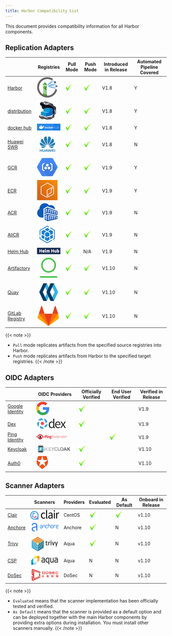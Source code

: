 ```yaml
---
title: Harbor Compatibility List
---
```


This document provides compatibility information for all Harbor components.

## Replication Adapters

|     | Registries       | Pull Mode | Push Mode | Introduced in Release | Automated Pipeline Covered |
|-----|------------------|-----------|-----------|-----------------------|---------------------------|
| [Harbor](https://goharbor.io/)|  ![Harbor](../../img/replication-adapters/harbor-logo.png)|![Y](../../img/replication-adapters/right.png)|![Y](../../img/replication-adapters/right.png)| V1.8 | Y |
| [distribution](https://github.com/docker/distribution) | ![distribution](../../img/replication-adapters/distribution.png)|![Y](../../img/replication-adapters/right.png)|![Y](../../img/replication-adapters/right.png)| V1.8 | Y |
| [docker hub](https://hub.docker.com/) | ![docker hub](../../img/replication-adapters/docker-hub.png)|![Y](../../img/replication-adapters/right.png)|![Y](../../img/replication-adapters/right.png)| V1.8 | Y |
| [Huawei SWR](https://www.huaweicloud.com/en-us/product/swr.html) | ![Huawei SWR](../../img/replication-adapters/hw.png)|![Y](../../img/replication-adapters/right.png)|![Y](../../img/replication-adapters/right.png)| V1.8 | N |
| [GCR](https://cloud.google.com/container-registry/) | ![GCR](../../img/replication-adapters/gcr.png)|![Y](../../img/replication-adapters/right.png)|![Y](../../img/replication-adapters/right.png)| V1.9 | Y |
| [ECR](https://aws.amazon.com/ecr/) | ![ECR](../../img/replication-adapters/ecr.png)|![Y](../../img/replication-adapters/right.png)|![Y](../../img/replication-adapters/right.png)| V1.9 | Y |
| [ACR](https://azure.microsoft.com/en-us/services/container-registry/) | ![ACR](../../img/replication-adapters/acr.png)|![Y](../../img/replication-adapters/right.png)|![Y](../../img/replication-adapters/right.png)| V1.9 | N |
| [AliCR](https://www.alibabacloud.com/product/container-registry) | ![AliCR](../../img/replication-adapters/ali-cr.png)|![Y](../../img/replication-adapters/right.png)|![Y](../../img/replication-adapters/right.png)| V1.9 | N |
| [Helm Hub](https://hub.helm.sh/) | ![Helm Hub](../../img/replication-adapters/helm-hub.png)|![Y](../../img/replication-adapters/right.png)| N/A | V1.9 | N |
| [Artifactory](https://jfrog.com/artifactory/) | ![Artifactory](../../img/replication-adapters/artifactory.png)|![Y](../../img/replication-adapters/right.png)| ![Y](../../img/replication-adapters/right.png) | V1.10 | N |
| [Quay](https://github.com/quay/quay) | ![Quay](../../img/replication-adapters/quay.png)|![Y](../../img/replication-adapters/right.png)| ![Y](../../img/replication-adapters/right.png) | V1.10 | N |
| [GitLab Registry](https://docs.gitlab.com/ee/user/packages/container_registry/) | ![GitLab Registry](../../img/replication-adapters/gitlab.png)|![Y](../../img/replication-adapters/right.png)| ![Y](../../img/replication-adapters/right.png) | V1.10 | N |

{{< note >}}
* `Pull` mode replicates artifacts from the specified source registries into Harbor. 
* `Push` mode replicates artifacts from Harbor to the specified target registries.
{{< /note >}}

## OIDC Adapters

|   |  OIDC Providers | Officially Verified | End User Verified   | Verified in Release |
|---|-----------------|---------------------|---------------------|-----------------------|
| [Google Identity](https://developers.google.com/identity/protocols/OpenIDConnect) | ![google identity](../../img/OIDC/google-identity.png)| ![Y](../../img/replication-adapters/right.png) |  |V1.9|
| [Dex](https://github.com/dexidp/dex) | ![dex](../../img/OIDC/dex.png) | ![Y](../../img/replication-adapters/right.png)| | V1.9 |
| [Ping Identity](https://www.pingidentity.com) | ![ping identity](../../img/OIDC/ping.png) | | ![Y](../../img/replication-adapters/right.png)| V1.9 |
| [Keycloak](https://www.keycloak.org/) | ![Keycloak](../../img/OIDC/keycloak.png) | ![Y](../../img/replication-adapters/right.png) | | V1.10 |
| [Auth0](https://auth0.com/) | ![Auth0](../../img/OIDC/auth0.png) | ![Y](../../img/replication-adapters/right.png) | | V1.10 |

## Scanner Adapters

|   | Scanners | Providers | Evaluated | As Default | Onboard in Release |
|---|----------|-----------|-----------|------------|--------------------|
| [Clair](https://github.com/goharbor/harbor-scanner-clair)    |![Clair](../../img/scanners/clair.png)| CentOS    |![Y](../../img/replication-adapters/right.png)|![Y](../../img/replication-adapters/right.png)| v1.10 |
| [Anchore](https://github.com/anchore/harbor-scanner-adapter) |![Anchore](../../img/scanners/anchore.png)   | Anchore    |![Y](../../img/replication-adapters/right.png)| N | v1.10 |
| [Trivy](https://github.com/aquasecurity/harbor-scanner-trivy)|![Trivy](../../img/scanners/trivy.png)| Aqua    |![Y](../../img/replication-adapters/right.png)| N | v1.10 |
| [CSP](https://github.com/aquasecurity/harbor-scanner-aqua)   |![Aqua](../../img/scanners/aqua.png)| Aqua    | N | N | v1.10 |
| [DoSec](https://github.com/dosec-cn/harbor-scanner/blob/master/README_en.md)|![DoSec](../../img/scanners/dosec.png)    | DoSec    | N | N | v1.10 |

{{< note >}}
* `Evaluated` means that the scanner implementation has been officially tested and verified.
* `As Default` means that the scanner is provided as a default option and can be deployed together with the main Harbor components by providing extra options during installation. You must install other scanners manually.
{{< /note >}}
